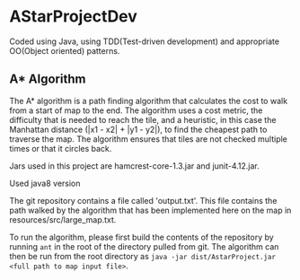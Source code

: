 # AStarProjectDev
Coded using Java, using TDD(Test-driven development) and appropriate OO(Object oriented) patterns.
<h2>A* Algorithm </h2>
The A* algorithm is a path finding algorithm that calculates the cost to walk from a start of map to the end. The algorithm uses a cost metric, the difficulty that is needed to reach the tile, and a heuristic, in this case the Manhattan distance 
(|x1 - x2| + |y1 - y2|), to find the cheapest path to traverse the map. The algorithm ensures that tiles are not checked multiple times or that it circles back.

Jars used in this project are hamcrest-core-1.3.jar and junit-4.12.jar.

Used java8 version 

The git repository contains a file called 'output.txt'. This file contains the path walked by the algorithm that has been implemented here on the map in resources/src/large_map.txt.

To run the algorithm, please first build the contents of the repository by running `ant` in the root of the directory pulled from git. The algorithm can then be run from the root directory as `java -jar dist/AstarProject.jar <full path to map input file>`.
